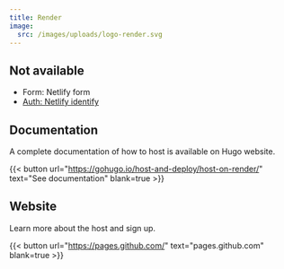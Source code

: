 ```yaml
---
title: Render
image:
  src: /images/uploads/logo-render.svg
---
```

## Not available

- Form: Netlify form
- [Auth: Netlify identify](/docs/getting-started/auth/netlify/)

## Documentation

A complete documentation of how to host is available on Hugo website.

{{< button url="https://gohugo.io/host-and-deploy/host-on-render/" text="See documentation" blank=true >}}

## Website

Learn more about the host and sign up.

{{< button url="https://pages.github.com/" text="pages.github.com" blank=true >}}
